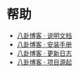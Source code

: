 # 帮助
* [八卦博客 · 说明文档](index.md)
* [八卦博客 · 安装手册](setup.md)
* [八卦博客 · 更新日志](log.md)
* [八卦博客 · 项目源起](source.md)